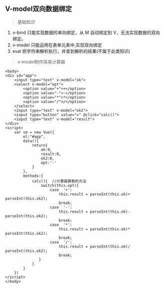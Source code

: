 ## V-model双向数据绑定
> 基础知识
 1. v-bind 只能实现数据的单向绑定，从 M 自动绑定到 V，无法实现数据的双向绑定。  
 2. v-model 只能运用在表单元素中,实现双向绑定
 3. eval 把字符串解析执行，并拿到解析的结果(不属于此类知识)
>
>v-model制作简易计算器  

    <body>
    <div id="app">
        <input type="text" v-model="ok">
        <select v-model="opt">
            <option value="+">+</option>
            <option value="-">-</option>
            <option value="*">*</option>
            <option value="/">/</option>
        </select>
        <input type="text" v-model="ok2">
        <input type="button" value="=" @click="calc()">
        <input type="text" v-model="result">
    </div>
    <script>
        var vm = new Vue({
            el:"#app",
            data(){
                return{
                    ok:0,
                    result:0,
                    ok2:0,
                    opt:'-'
                }
            },
            methods:{
                calc(){  //计算器算数的方法
                    switch(this.opt){
                        case  '+':
                            this.result = parseInt(this.ok)+ parseInt(this.ok2);
                            break;
                        case  '-':
                            this.result = parseInt(this.ok)- parseInt(this.ok2);
                            break;
                        case  '*':
                            this.result = parseInt(this.ok)* parseInt(this.ok2);
                            break;
                        case  '/':
                            this.result = parseInt(this.ok)/ parseInt(this.ok2);
                            break;
                   }   
                }
            }
        })
    </script>
    </body>

```